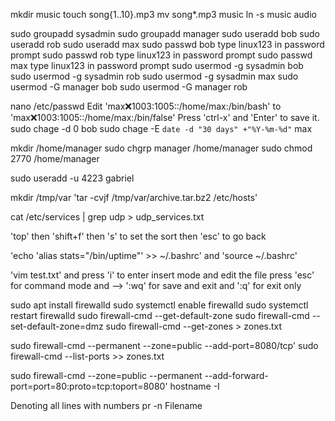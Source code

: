 ﻿
mkdir music
touch song{1..10}.mp3
mv song*.mp3 music
ln -s music audio

sudo groupadd sysadmin
sudo groupadd manager
sudo useradd bob
sudo useradd rob
sudo useradd max
sudo passwd bob
type linux123 in password prompt
sudo passwd rob
type linux123 in password prompt
sudo passwd max
type linux123 in password prompt
sudo usermod -g sysadmin bob
sudo usermod -g sysadmin rob
sudo usermod -g sysadmin max
sudo usermod -G manager bob
sudo usermod -G manager rob

nano /etc/passwd
Edit 'max❌1003:1005::/home/max:/bin/bash' to 'max❌1003:1005::/home/max:/bin/false'
Press 'ctrl-x' and 'Enter' to save it.
sudo chage -d 0 bob
sudo chage -E `date -d "30 days" +"%Y-%m-%d"` max

mkdir /home/manager
sudo chgrp manager /home/manager
sudo chmod 2770 /home/manager

sudo useradd -u 4223 gabriel

mkdir /tmp/var
'tar -cvjf /tmp/var/archive.tar.bz2 /etc/hosts'

cat /etc/services | grep udp > udp_services.txt

'top' then 'shift+f' then 's' to set the sort then 'esc' to go back 

'echo 'alias stats="/bin/uptime"' >> ~/.bashrc'
and 'source ~/.bashrc'

'vim test.txt' and press 'i' to enter insert mode and edit the file
press 'esc' for command mode and -->
':wq' for save and exit and ':q' for exit only

sudo apt install firewalld
sudo systemctl enable firewalld
sudo systemctl restart firewalld
sudo firewall-cmd --get-default-zone
sudo firewall-cmd --set-default-zone=dmz
sudo firewall-cmd --get-zones > zones.txt

sudo firewall-cmd --permanent --zone=public --add-port=8080/tcp'
sudo firewall-cmd --list-ports >> zones.txt

sudo firewall-cmd --zone=public --permanent --add-forward-port=port=80:proto=tcp:toport=8080'
hostname -I

Denoting all lines with numbers
pr -n Filename
